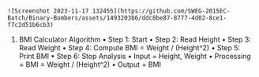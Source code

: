                                                                                   ![Screenshot 2023-11-17 132455](https://github.com/SWEG-2015EC-Batch/Binary-Bombers/assets/149320386/ddc8be87-8777-4d02-8ce1-f7c2d51b6cb3)
1.	BMI Calculator 
Algorithm
•	Step 1: Start
•	Step 2: Read Height
•	Step 3: Read Weight
•	Step 4: Compute BMI = Weight / (Height^2)
•	Step 5: Print BMI
•	Step 6: Stop
Analysis
•	Input = Height, Weight
•	Processing = BMI = Weight / (Height^2)
•	Output = BMI

